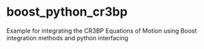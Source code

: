 # boost_python_cr3bp
Example for integrating the CR3BP Equations of Motion using Boost integration methods and python interfacing

